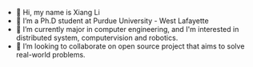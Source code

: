 - 👋 Hi, my name is Xiang Li
- 👀 I’m a Ph.D student at Purdue University - West Lafayette 
- 🌱 I’m currently major in computer engineering, and I'm interested in distributed system, computervision and robotics.
- 💞️ I’m looking to collaborate on open source project that aims to solve real-world problems.

<!---
Mrxiangli/Mrxiangli is a ✨ special ✨ repository because its `README.md` (this file) appears on your GitHub profile.
You can click the Preview link to take a look at your changes.
--->
